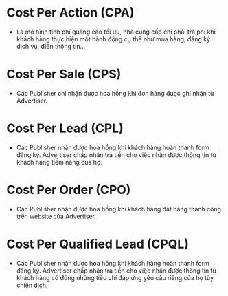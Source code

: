 # Cost Per Action (CPA)
- Là mô hình tính phí quảng cáo tối ưu, nhà cung cấp chỉ phải trả phí khi khách hàng thực hiện một hành động cụ thể như mua hàng, đăng ký dịch vụ, điền thông tin...


# Cost Per Sale (CPS)
- Các Publisher chỉ nhận được hoa hồng khi đơn hàng được ghi nhận từ Advertiser.


# Cost Per Lead (CPL)
- Các Publisher nhận được hoa hồng khi khách hàng hoàn thành form đăng ký. Advertiser chấp nhận trả tiền cho việc nhận được thông tin từ khách hàng tiềm năng của họ.


# Cost Per Order (CPO)
- Các Publisher nhận được hoa hồng khi khách hàng đặt hàng thành công trên website của Advertiser.


# Cost Per Qualified Lead (CPQL)
- Các Publisher nhận được hoa hồng khi khách hàng hoàn thành form đăng ký. Advertiser chấp nhận trả tiền cho việc nhận được thông tin từ khách hàng có đúng những tiêu chí đáp ứng yêu cầu riêng của họ tùy chiến dịch. 
